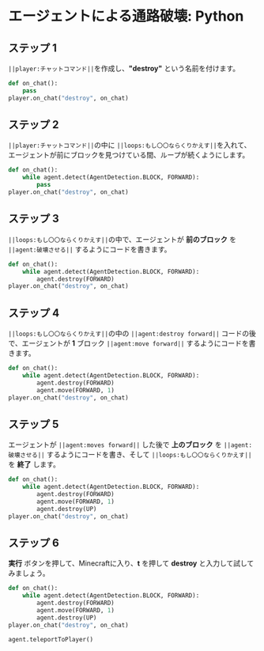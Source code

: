 # エージェントによる通路破壊: Python


## ステップ 1
``||player:チャットコマンド||``を作成し、**"destroy"** という名前を付けます。

```python
def on_chat():
    pass
player.on_chat("destroy", on_chat)
```

## ステップ 2
``||player:チャットコマンド||``の中に ``||loops:もし〇〇ならくりかえす||``を入れて、エージェントが前にブロックを見つけている間、ループが続くようにします。

```python
def on_chat():
    while agent.detect(AgentDetection.BLOCK, FORWARD):
        pass
player.on_chat("destroy", on_chat)
```

## ステップ 3
``||loops:もし〇〇ならくりかえす||``の中で、エージェントが **前のブロック** を ``||agent:破壊させる||`` するようにコードを書きます。

```python
def on_chat():
    while agent.detect(AgentDetection.BLOCK, FORWARD):
        agent.destroy(FORWARD)
player.on_chat("destroy", on_chat)
```

## ステップ 4

``||loops:もし〇〇ならくりかえす||``の中の ``||agent:destroy forward||`` コードの後で、エージェントが **1** ブロック ``||agent:move forward||`` するようにコードを書きます。

```python
def on_chat():
    while agent.detect(AgentDetection.BLOCK, FORWARD):
        agent.destroy(FORWARD)
        agent.move(FORWARD, 1)
player.on_chat("destroy", on_chat)
```

## ステップ 5

エージェントが ``||agent:moves forward||`` した後で **上のブロック** を ``||agent:破壊させる||`` するようにコードを書き、そして ``||loops:もし〇〇ならくりかえす||``を **終了** します。

```python
def on_chat():
    while agent.detect(AgentDetection.BLOCK, FORWARD):
        agent.destroy(FORWARD)
        agent.move(FORWARD, 1)
        agent.destroy(UP)
player.on_chat("destroy", on_chat)
```
## ステップ 6

**実行** ボタンを押して、Minecraftに入り、**t** を押して **destroy** と入力して試してみましょう。

```python
def on_chat(): 
    while agent.detect(AgentDetection.BLOCK, FORWARD): 
        agent.destroy(FORWARD) 
        agent.move(FORWARD, 1) 
        agent.destroy(UP) 
player.on_chat("destroy", on_chat) 
```

```ghost
agent.teleportToPlayer()
```